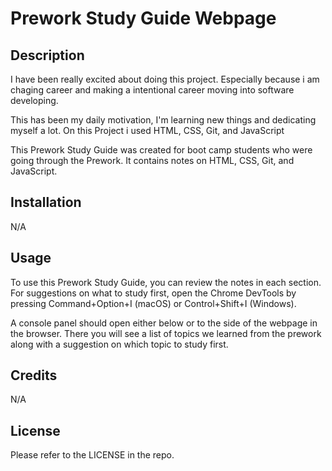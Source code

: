 # Prework Study Guide Webpage

## Description

I have been really excited about doing this project. Especially because i am chaging career and making a intentional career moving into software developing.

This has been my daily motivation, I'm learning new things and dedicating myself a lot.
On this Project i used HTML, CSS, Git, and JavaScript

This Prework Study Guide was created for boot camp students who were going through the Prework. It contains notes on HTML, CSS, Git, and JavaScript.


## Installation

N/A

## Usage

To use this Prework Study Guide, you can review the notes in each section. For suggestions on what to study first, open the Chrome DevTools by pressing Command+Option+I (macOS) or Control+Shift+I (Windows). 

A console panel should open either below or to the side of the webpage in the browser. There you will see a list of topics we learned from the prework along with a suggestion on which topic to study first.

## Credits

N/A

## License

Please refer to the LICENSE in the repo.